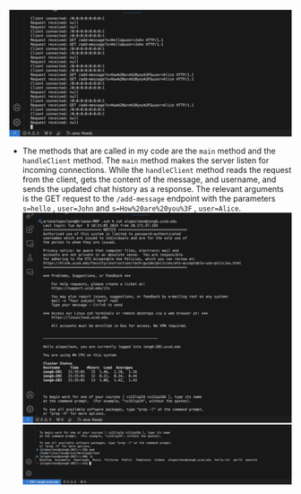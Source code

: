 ![image](ChatServer.jpg)

* The methods that are called in my code are the ```main``` method and the ``handleClient`` method. The ``main`` method makes the server listen for incoming connections. While the ```handleClient``` method reads the request from the client, gets the content of the message, and username, and sends the updated chat history as a response. The relevant arguments is the GET request to the ```/add-message``` endpoint with the parameters ```s=hello``` , ```user=John``` and ```s=How%20are%20you%3F``` , ```user=Alice```.
![SSHterminal](SSH_Terminal.jpg)
![SSH_Private](SSH_Private.jpg)

